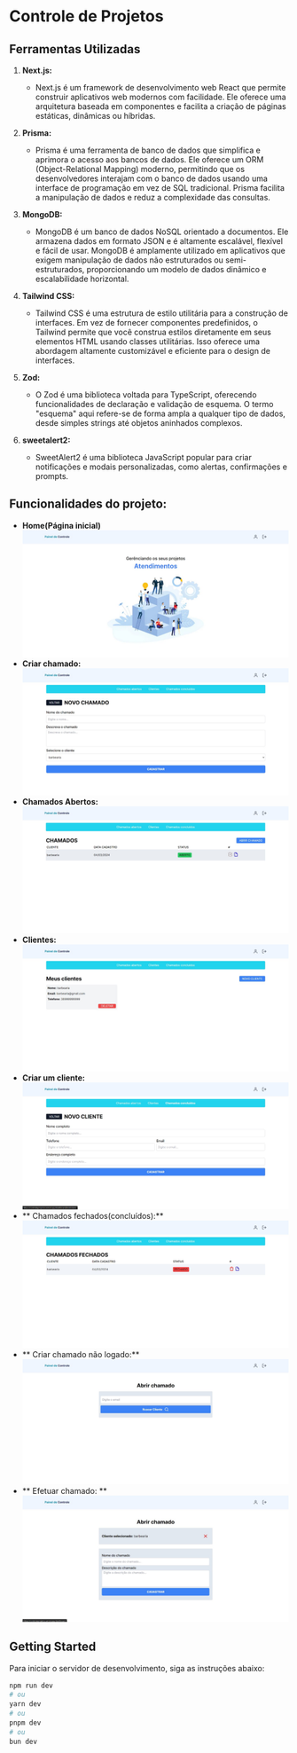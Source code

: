 # Controle de Projetos

## Ferramentas Utilizadas

1. **Next.js:**
   - Next.js é um framework de desenvolvimento web React que permite construir aplicativos web modernos com facilidade. Ele oferece uma arquitetura baseada em componentes e facilita a criação de páginas estáticas, dinâmicas ou híbridas.
2. **Prisma:**
   - Prisma é uma ferramenta de banco de dados que simplifica e aprimora o acesso aos bancos de dados. Ele oferece um ORM (Object-Relational Mapping) moderno, permitindo que os desenvolvedores interajam com o banco de dados usando uma interface de programação em vez de SQL tradicional. Prisma facilita a manipulação de dados e reduz a complexidade das consultas.

3. **MongoDB:**
   - MongoDB é um banco de dados NoSQL orientado a documentos. Ele armazena dados em formato JSON e é altamente escalável, flexível e fácil de usar. MongoDB é amplamente utilizado em aplicativos que exigem manipulação de dados não estruturados ou semi-estruturados, proporcionando um modelo de dados dinâmico e escalabilidade horizontal.

4. **Tailwind CSS:**
   - Tailwind CSS é uma estrutura de estilo utilitária para a construção de interfaces. Em vez de fornecer componentes predefinidos, o Tailwind permite que você construa estilos diretamente em seus elementos HTML usando classes utilitárias. Isso oferece uma abordagem altamente customizável e eficiente para o design de interfaces.

5. **Zod:**
   - O Zod é uma biblioteca voltada para TypeScript, oferecendo funcionalidades de declaração e validação de esquema. O termo "esquema" aqui refere-se de forma ampla a qualquer tipo de dados, desde simples strings até objetos aninhados complexos.

6. **sweetalert2:**
   - SweetAlert2 é uma biblioteca JavaScript popular para criar notificações e modais personalizadas, como alertas, confirmações e prompts. 

## Funcionalidades do projeto:
  - **Home(Página inicial)**
   ![Home](public/home.jpg)
  - **Criar chamado:**
   ![Home](public/criarChamado.jpg)
  - **Chamados Abertos:**
   ![Chamados abertos](public/chamadosAbertos.jpg)
  - **Clientes:**
   ![Clientes](public/clientes.jpg)
  - **Criar um cliente:**
   ![Criar cliente](public/criarClientes.jpg)
  - ** Chamados fechados(concluídos):**
   ![chamados concluídos](public/chamadosFechados.jpg)
  - ** Criar chamado não logado:**
   ![Home](public/chamadoSemEstarLogado.jpg)
  - ** Efetuar chamado: **
   ![Home](public/criarChamadoNaoLogado.jpg)

## Getting Started

Para iniciar o servidor de desenvolvimento, siga as instruções abaixo:

```bash
npm run dev
# ou
yarn dev
# ou
pnpm dev
# ou
bun dev
